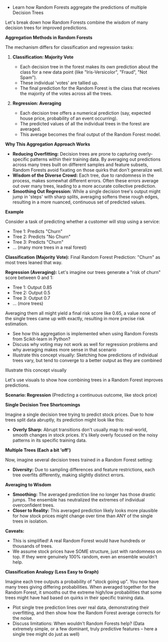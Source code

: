 - Learn how Random Forests aggregate the predictions of multiple Decision Trees

Let's break down how Random Forests combine the wisdom of many decision trees for improved predictions.

**Aggregation Methods in Random Forests**

The mechanism differs for classification and regression tasks:

1. **Classification: Majority Vote**

     * Each decision tree in the forest makes its own prediction about the class for a new data point (like "Iris-Versicolor", "Fraud", "Not Spam").
     * These individual 'votes' are tallied up.
     * The final prediction for the Random Forest is the class that receives the majority of the votes across all the trees. 

2. **Regression: Averaging**

    *  Each decision tree offers a numerical prediction (say, expected house price, probability of an event occurring).
    *  The predicted values of all the individual trees in the forest are averaged.
    *  This average becomes the final output of the Random Forest model.

**Why This Aggregation Approach Works**

* **Reducing Overfitting:**  Decision trees are prone to capturing overly-specific patterns within their training data. By averaging out predictions across many trees built on different samples and feature subsets, Random Forests avoid fixating on those quirks that don't generalize well. 
* **Wisdom of the Diverse Crowd:** Each tree, due to randomness in the process, makes somewhat different errors. Often these errors average out over many trees, leading to a more accurate collective prediction. 
* **Smoothing Out Regression:** While a single decision tree's output might jump in 'steps' with sharp splits, averaging softens these rough edges, resulting in a  more nuanced, continuous set of predicted values. 

**Example**

Consider a task of predicting whether a customer will stop using a service:

* Tree 1:  Predicts "Churn" 
* Tree 2:  Predicts "No Churn"
* Tree 3:  Predicts "Churn" 
* ... (many more trees in a real forest)

**Classification (Majority Vote):** Final Random Forest Prediction: "Churn"  as most trees leaned that way.  

**Regression (Averaging):** Let's imagine our trees generate a "risk of churn" score between 0 and 1:

* Tree 1: Output 0.85
* Tree 2: Output 0.5
* Tree 3:  Output 0.7
* ... (more trees)

Averaging them all might yield a final risk score like 0.65, a  value none of the single trees came up with exactly, resulting in more precise risk estimation.

* See how this aggregation is implemented when using Random Forests from Scikit-learn in Python? 
* Discuss why voting may not work as well for regression problems and why averaging makes more sense in that scenario
* Illustrate this concept visually: Sketching how predictions of individual trees vary, but tend to converge to a better output as they are combined

Illustrate this concept visually

Let's use visuals to show how combining trees in a Random Forest improves predictions.

**Scenario: Regression** (Predicting a continuous outcome, like stock price)

**Single Decision Tree Shortcomings**

Imagine a single decision tree trying to predict stock prices.  Due to how trees split data abruptly, its prediction might look like this:

* **Overly Sharp:** Abrupt transitions don't usually map to real-world, smooth changes in stock prices. It's likely overly focused on the noisy patterns in its specific training data.

**Multiple Trees (Each a bit 'off')**

Now, imagine several decision trees trained in a Random Forest setting:


* **Diversity:** Due to sampling differences and feature restrictions, each tree  overfits differently, making slightly distinct errors.

**Averaging to Wisdom**

* **Smoothing:** The averaged prediction line no longer has those drastic jumps. The ensemble has neutralized the extremes of individual overconfident trees.
* **Closer to Reality:** This averaged prediction likely looks more plausible for how stock prices might change over time than ANY of the single trees in isolation.

**Caveats:**

* This is simplified! A real Random Forest would have hundreds or thousands of trees.
*  We assume stock prices have SOME structure, just with randomness on top.  If they were genuinely 100% random, even an ensemble wouldn't help.

 **Classification Analogy (Less Easy to Graph)**

Imagine each tree outputs a probability of "stock going up". You now have many trees giving  differing probabilities. When averaged together for the Random Forest, it smooths out the extreme high/low probabilities that some trees might have had based on quirks in their specific training data. 

*  Plot single tree prediction lines over real data, demonstrating their overfitting, and then show how the Random Forest average corrects for the noise. 
*  Discuss limitations: When wouldn't Random Forests help? (Data extremely simple,  or a few dominant, truly predictive features – here a single tree might do just as well) 

